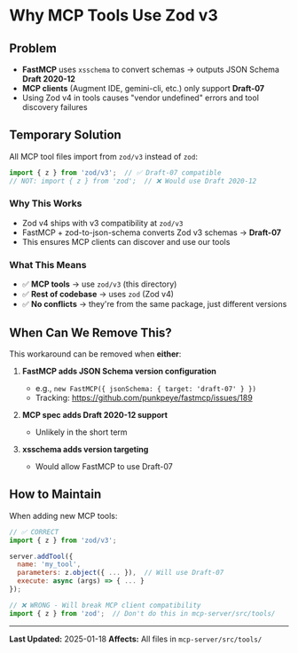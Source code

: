 # Why MCP Tools Use Zod v3

## Problem

- **FastMCP** uses `xsschema` to convert schemas → outputs JSON Schema **Draft 2020-12**
- **MCP clients** (Augment IDE, gemini-cli, etc.) only support **Draft-07**
- Using Zod v4 in tools causes "vendor undefined" errors and tool discovery failures

## Temporary Solution

All MCP tool files import from `zod/v3` instead of `zod`:

```javascript
import { z } from 'zod/v3';  // ✅ Draft-07 compatible
// NOT: import { z } from 'zod';  // ❌ Would use Draft 2020-12
```

### Why This Works

- Zod v4 ships with v3 compatibility at `zod/v3`
- FastMCP + zod-to-json-schema converts Zod v3 schemas → **Draft-07**
- This ensures MCP clients can discover and use our tools

### What This Means

- ✅ **MCP tools** → use `zod/v3` (this directory)
- ✅ **Rest of codebase** → uses `zod` (Zod v4)
- ✅ **No conflicts** → they're from the same package, just different versions

## When Can We Remove This?

This workaround can be removed when **either**:

1. **FastMCP adds JSON Schema version configuration**
   - e.g., `new FastMCP({ jsonSchema: { target: 'draft-07' } })`
   - Tracking: https://github.com/punkpeye/fastmcp/issues/189

2. **MCP spec adds Draft 2020-12 support**
   - Unlikely in the short term

3. **xsschema adds version targeting**
   - Would allow FastMCP to use Draft-07

## How to Maintain

When adding new MCP tools:

```javascript
// ✅ CORRECT
import { z } from 'zod/v3';

server.addTool({
  name: 'my_tool',
  parameters: z.object({ ... }),  // Will use Draft-07
  execute: async (args) => { ... }
});
```

```javascript
// ❌ WRONG - Will break MCP client compatibility
import { z } from 'zod';  // Don't do this in mcp-server/src/tools/
```

---

**Last Updated:** 2025-01-18
**Affects:** All files in `mcp-server/src/tools/`
